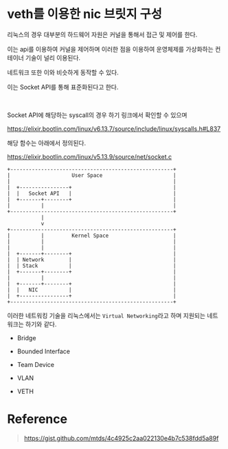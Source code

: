 # veth를 이용한 nic 브릿지 구성

리눅스의 경우 대부분의 하드웨어 자원은 커널을 통해서 접근 및 제어를 한다.

이는 api를 이용하여 커널을 제어하며 이러한 점을 이용하여 운영체제를 가상화하는 컨테이너 기술이 널리 이용된다.


네트워크 또한 이와 비슷하게 동작할 수 있다.

이는 Socket API를 통해 표준화된다고 한다.

<br>

Socket API에 해당하는 syscall의 경우 하기 링크에서 확인할 수 있으며

https://elixir.bootlin.com/linux/v6.13.7/source/include/linux/syscalls.h#L837

해당 함수는 아래에서 정의된다.

https://elixir.bootlin.com/linux/v5.13.9/source/net/socket.c


```
+-----------------------------------------------------+
|                    User Space                       |
|                                                     |
|  +----------------+                                 |
|  |   Socket API   |                                 |
|  +-------+--------+                                 |
|          |                                          |
+-----------------------------------------------------+
           |
           v
+-----------------------------------------------------+
|          |         Kernel Space                     |
|          |                                          |
|          |                                          |
|  +-------+--------+                                 |
|  | Network        |                                 |
|  | Stack          |                                 |
|  +-------+--------+                                 |
|          |                                          |
|  +-------+--------+                                 |
|  |   NIC          |                                 |
|  +----------------+                                 |
+-----------------------------------------------------+

```


이러한 네트워킹 기술을 리눅스에서는 `Virtual Networking`라고 하며 지원되는 네트워크는 하기와 같다.

- Bridge

- Bounded Interface

- Team Device

- VLAN

- VETH

# Reference 

> https://gist.github.com/mtds/4c4925c2aa022130e4b7c538fdd5a89f